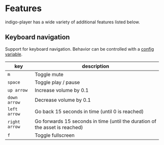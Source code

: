 # Features

indigo-player has a wide variety of additional features listed below.

## Keyboard navigation

Support for keyboard navigation. Behavior can be controlled with a [config variable](Configuration.md?id=keyboard-navigation).

| key           | description                                                                 |
| ------------- | --------------------------------------------------------------------------- |
| `m`           | Toggle mute                                                                 |
| `space`       | Toggle play / pause                                                         |
| `up arrow`    | Increase volume by 0.1                                                      |
| `down arrow`  | Decrease volume by 0.1                                                      |
| `left arrow`  | Go back 15 seconds in time (until 0 is reached)                             |
| `right arrow` | Go forwards 15 seconds in time (until the duration of the asset is reached) |
| `f`           | Toggle fullscreen                                                           |
